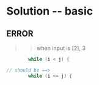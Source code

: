 # Solution -- basic 

## ERROR

>> when input is [2], 3

```java
        while (i < j) {

// should be ==> 
        while (i <= j) {

```
